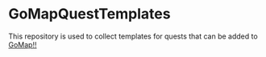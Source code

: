 # GoMapQuestTemplates

This repository is used to collect templates for quests that can be added to [GoMap!!][1]

[1]: https://github.com/bryceco/GoMap
